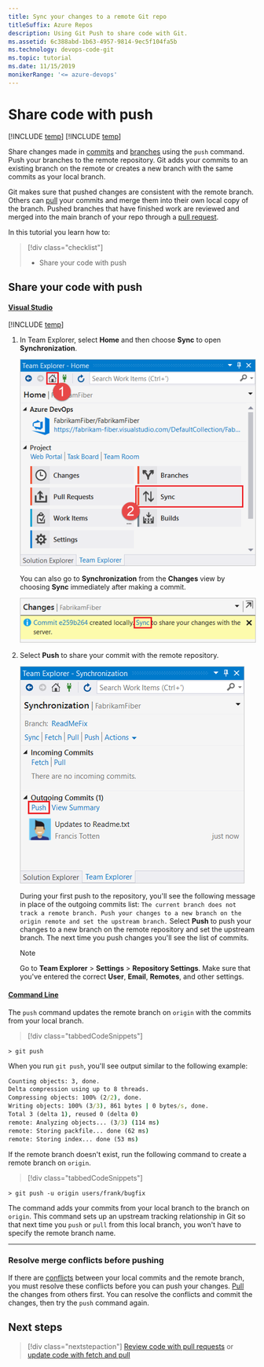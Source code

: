 ```yaml
---
title: Sync your changes to a remote Git repo
titleSuffix: Azure Repos
description: Using Git Push to share code with Git.
ms.assetid: 6c388abd-1b63-4957-9814-9ec5f104fa5b
ms.technology: devops-code-git 
ms.topic: tutorial
ms.date: 11/15/2019
monikerRange: '<= azure-devops'
---
```


# Share code with push

[!INCLUDE [temp](../includes/version-tfs-2015-cloud.md)]
[!INCLUDE [temp](../includes/version-vs-2015-vs-2019.md)]

Share changes made in [commits](commits.md) and [branches](./create-branch.md) using the `push` command.
Push your branches to the remote repository. Git adds your commits to an existing branch on the remote or creates a new branch with the same commits as your local branch.

Git makes sure that pushed changes are consistent with the remote branch. Others can [pull](pulling.md) your commits and merge them into their own local copy of the branch.
Pushed branches that have finished work are reviewed and merged into the main branch of your repo through a [pull request](pull-requests.md).

In this tutorial you learn how to:

> [!div class="checklist"]
> * Share your code with push

<!--- 
## Video overview

<iframe src="https://channel9.msdn.com/series/Team-Services-Git-Tutorial/Git-Tutorial-Push/player" width="640" height="360" allowFullScreen frameBorder="0"></iframe>

-->


<a name="share-your-code-with-push"></a>

## Share your code with push

#### [Visual Studio](#tab/visual-studio/)

[!INCLUDE [temp](includes/note-new-git-tool.md)]  


1. In Team Explorer, select **Home** and then choose **Sync** to open **Synchronization**.

   ![Synchronization](media/gitquickstart-vs2017/sync.png)

   You can also go to **Synchronization** from the **Changes** view by choosing **Sync** immediately after making a commit.

   ![Go to Synchronization from the Changes view immediately after making a commit.](media/gitquickstart-vs2017/commit-created-locally.png)

1. Select **Push** to share your commit with the remote repository.

   ![Push](media/gitquickstart-vs2017/push-to-origin.png)

   During your first push to the repository, you'll see the following message in place of the outgoing commits list: `The current branch does not track a remote branch. Push your changes to a new branch on the origin remote and set the upstream branch.` Select **Push** to push your changes to a new branch on the remote repository and set the upstream branch. The next time you push changes you'll see the list of commits.

   > [!NOTE]
   > Go to **Team Explorer** > **Settings** > **Repository Settings**. Make sure that you've entered the correct **User**, **Email**, **Remotes**, and other settings.

#### [Command Line](#tab/command-line/)

The `push` command updates the remote branch on `origin` with the commits from your local branch.

> [!div class="tabbedCodeSnippets"]
```Git CLI
> git push
```

When you run `git push`, you'll see output similar to the following example:

```cmd
Counting objects: 3, done.
Delta compression using up to 8 threads.
Compressing objects: 100% (2/2), done.
Writing objects: 100% (3/3), 861 bytes | 0 bytes/s, done.
Total 3 (delta 1), reused 0 (delta 0)
remote: Analyzing objects... (3/3) (114 ms)
remote: Storing packfile... done (62 ms)
remote: Storing index... done (53 ms)
```

If the remote branch doesn't exist, run the following command to create a remote branch on `origin`.

> [!div class="tabbedCodeSnippets"]
```Git CLI
> git push -u origin users/frank/bugfix
```

The command adds your commits from your local branch to the branch on `origin`. This command sets up an upstream tracking relationship in
Git so that next time you `push` or `pull` from this local branch, you won't have to specify the remote branch name.

* * *
### Resolve merge conflicts before pushing

If there are [conflicts](merging.md) between your local commits and the remote branch, you must resolve these conflicts before you can push your changes.
[Pull](pulling.md) the changes from others first. You can resolve the conflicts and commit the changes, then try the `push` command again.

## Next steps

> [!div class="nextstepaction"]
> [Review code with pull requests](pull-requests.md) or [update code with fetch and pull](pulling.md)